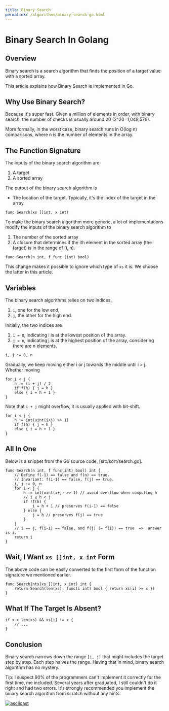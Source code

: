 ```yaml
---
title: Binary Search
permalink: /algorithms/binary-search-go.html
---
```


# Binary Search In Golang

## Overview

Binary search is a search algorithm that finds the position of a target value with a sorted array.

This article explains how Binary Search is implemented in Go.

## Why Use Binary Search?

Because it's super fast. Given a million of elements in order, with binary search, the number of checks is usually around 20 (2^20=1,048,576).

More formally, in the worst case, binary search runs in O(log n) comparisons, where n is the number of elements in the array.

## The Function Signature

The inputs of the binary search algorithm are

1. A target
2. A sorted array

The output of the binary search algorithm is

* The location of the target. Typically, it's the index of the target in the array.

```
func Search(xs []int, x int)
```

To make the binary search algorithm more generic, a lot of implementations modify the inputs of the binary search algorithm to

1. The number of the sorted array
2. A closure that determines if the ith element in the sorted array (the target) is in the range of [i, n).

```
func Search(n int, f func (int) bool)
```

This change makes it possible to ignore which type of `xs` it is. We choose the latter in this article.

## Variables

The binary search algorithms relies on two indices,

1. `i`, one for the low end,
2. `j`, the other for the high end.

Initially, the two indices are

1. `i = 0`, indicating i is at the lowest position of the array.
2. `j = n`, indicating j is at the highest position of the array, considering there are n elements.

```
i, j := 0, n
```

Gradually, we keep moving either i or j towards the middle until i > j.
Whether moving

```
for i < j {
    h := (i + j) / 2
    if f(h) { j = h }
    else { i = h + 1 }
}
```

Note that `i + j` might overflow, it is usually applied with bit-shift.

```
for i < j {
    h := int(uint(i+j) >> 1)
    if f(h) { j = h }
    else { i = h + 1 }
}
```

## All In One

Below is a snippet from the Go source code, [src/sort/search.go].

```
func Search(n int, f func(int) bool) int {
	// Define f(-1) == false and f(n) == true.
	// Invariant: f(i-1) == false, f(j) == true.
	i, j := 0, n
	for i < j {
		h := int(uint(i+j) >> 1) // avoid overflow when computing h
		// i ≤ h < j
		if !f(h) {
			i = h + 1 // preserves f(i-1) == false
		} else {
			j = h // preserves f(j) == true
		}
	}
	// i == j, f(i-1) == false, and f(j) (= f(i)) == true  =>  answer is i.
	return i
}
```

## Wait, I Want `xs []int, x int` Form

The above code can be easily converted to the first form of the function signature we mentioned earlier.

```
func SearchInts(xs []int, x int) int {
	return Search(len(xs), func(i int) bool { return xs[i] >= x })
}
```

## What If The Target Is Absent?

```
if x > len(xs) && xs[i] != x {
    // ...
}
```

## Conclusion

Binary search narrows down the range `[i, j)` that might includes the target step by step.
Each step halves the range. Having that in mind, binary search algorithm has no mystery.

Tip: I suspect 90% of the programmers can't implement it correctly for the first time, me included. Several years after graduated, I still couldn't do it right and had two errors. It's strongly recommended you implement the binary search algorithm from scratch without any hints.

[![asciicast](https://asciinema.org/a/330850.svg)](https://asciinema.org/a/330850)

